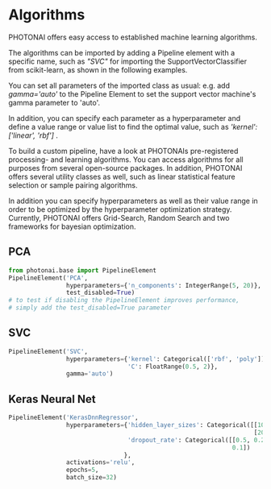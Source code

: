 # Algorithms 

PHOTONAI offers easy access to established machine learning algorithms.

The algorithms can be imported by adding a Pipeline element with a specific name,
such as _"SVC"_ for importing the SupportVectorClassifier from scikit-learn, as shown in the following examples.

You can set all parameters of the imported class as usual: e.g. add _gamma='auto'_ to the Pipeline Element to set the
support vector machine's gamma parameter to 'auto'. 

In addition, you can specify each parameter as a hyperparameter and define a value range or value list to 
find the optimal value, such as _'kernel': ['linear', 'rbf']_ . 

To build a custom pipeline, have a look at PHOTONAIs pre-registered processing- and learning algorithms.
You can access algorithms for all purposes from several open-source packages. In addition, PHOTONAI offers
several utility classes as well, such as linear statistical feature selection or sample pairing algorithms.

In addition you can specify hyperparameters as well as their value range 
in order to be optimized by the hyperparameter optimization strategy. Currently,
PHOTONAI offers Grid-Search, Random Search and two frameworks for bayesian optimization.


## PCA
```python
from photonai.base import PipelineElement
PipelineElement('PCA',
                hyperparameters={'n_components': IntegerRange(5, 20)},
                test_disabled=True)
# to test if disabling the PipelineElement improves performance,
# simply add the test_disabled=True parameter
```       
## SVC
```python
PipelineElement('SVC',
                hyperparameters={'kernel': Categorical(['rbf', 'poly']),
                                 'C': FloatRange(0.5, 2)},
                gamma='auto')
```

## Keras Neural Net
```python
PipelineElement('KerasDnnRegressor',
                hyperparameters={'hidden_layer_sizes': Categorical([[10, 8, 4],
                                                                    [20, 5, 3]]),
                                 'dropout_rate': Categorical([[0.5, 0.2, 0.1],
                                                              0.1])
                                },
                activations='relu',
                epochs=5,
                batch_size=32)
```

